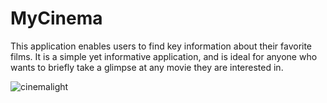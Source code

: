 # MyCinema
This application enables users to find key information about their favorite films. It is a simple yet informative application, and is ideal for anyone who wants to briefly take a glimpse at any movie they are interested in. 

![cinemalight](https://user-images.githubusercontent.com/26533575/86554826-a6ffe880-bf1c-11ea-8eba-ecac1d247a3c.jpg)

